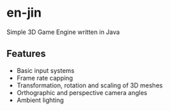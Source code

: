 # en-jin
Simple 3D Game Engine written in Java

## Features
- Basic input systems
- Frame rate capping
- Transformation, rotation and scaling of 3D meshes
- Orthographic and perspective camera angles
- Ambient lighting
